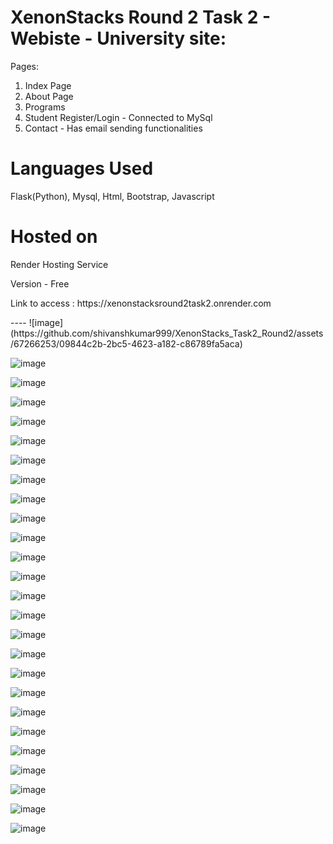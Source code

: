 # XenonStacks Round 2 Task 2 - Webiste - University site:

Pages:

1. Index Page
2. About Page
3. Programs
4. Student Register/Login - Connected to MySql
5. Contact - Has email sending functionalities

# Languages Used 
Flask(Python), Mysql, Html, Bootstrap, Javascript

# Hosted on 
<p>Render Hosting Service</p>
<p>Version - Free</p>
<p>Link to access : https://xenonstacksround2task2.onrender.com</p>
----
![image](https://github.com/shivanshkumar999/XenonStacks_Task2_Round2/assets/67266253/09844c2b-2bc5-4623-a182-c86789fa5aca)

![image](https://github.com/shivanshkumar999/XenonStacks_Task2_Round2/assets/67266253/a991ad23-a701-46d0-a56d-2a87b7e9db06)

![image](https://github.com/shivanshkumar999/XenonStacks_Task2_Round2/assets/67266253/08e8018c-ab22-4897-9343-da60290aa510)

![image](https://github.com/shivanshkumar999/XenonStacks_Task2_Round2/assets/67266253/3b1b3086-5943-4851-a206-7f098ce6586c)

![image](https://github.com/shivanshkumar999/XenonStacks_Task2_Round2/assets/67266253/806f6380-0d82-4462-a04a-175a6a7064b5)

![image](https://github.com/shivanshkumar999/XenonStacks_Task2_Round2/assets/67266253/724412bd-0423-463b-88ec-0167fa7fe525)

![image](https://github.com/shivanshkumar999/XenonStacks_Task2_Round2/assets/67266253/eb2b2de8-2e32-4057-88ca-8c9b5c3eb8b9)

![image](https://github.com/shivanshkumar999/XenonStacks_Task2_Round2/assets/67266253/cde2b3e0-b180-4a22-8c87-6ade945de77b)

![image](https://github.com/shivanshkumar999/XenonStacks_Task2_Round2/assets/67266253/18da2cbb-e2b6-46fa-a6fd-cdb3c1b5435a)

![image](https://github.com/shivanshkumar999/XenonStacks_Task2_Round2/assets/67266253/da55ee47-ecb9-46da-9018-30d98542a079)

![image](https://github.com/shivanshkumar999/XenonStacks_Task2_Round2/assets/67266253/27ea770a-cc55-4646-bbaa-5552157a9fc1)

![image](https://github.com/shivanshkumar999/XenonStacks_Task2_Round2/assets/67266253/d2ec8ca8-37a9-4c60-aee2-12379c88ea42)

![image](https://github.com/shivanshkumar999/XenonStacks_Task2_Round2/assets/67266253/b33d976d-d6fc-4f58-803b-a84742255d23)

![image](https://github.com/shivanshkumar999/XenonStacks_Task2_Round2/assets/67266253/f0927248-6003-4025-b878-d472beae01f3)

![image](https://github.com/shivanshkumar999/XenonStacks_Task2_Round2/assets/67266253/606746fa-738f-473b-8466-c70f2c910835)

![image](https://github.com/shivanshkumar999/XenonStacks_Task2_Round2/assets/67266253/e9cfa0b2-ea44-4d78-af48-377dbe7af730)

![image](https://github.com/shivanshkumar999/XenonStacks_Task2_Round2/assets/67266253/eb5509ca-fe93-43bd-a799-261078dff63d)

![image](https://github.com/shivanshkumar999/XenonStacks_Task2_Round2/assets/67266253/5a8bac61-a816-4def-b17a-552e703b61b7)

![image](https://github.com/shivanshkumar999/XenonStacks_Task2_Round2/assets/67266253/0173a109-fa9d-4b03-a813-80772c990401)

![image](https://github.com/shivanshkumar999/XenonStacks_Task2_Round2/assets/67266253/3c750d7d-6dea-43f4-8458-9b779f6f5b73)

![image](https://github.com/shivanshkumar999/XenonStacks_Task2_Round2/assets/67266253/f05c23ae-f9d1-463d-9f66-662ef4d206cc)

![image](https://github.com/shivanshkumar999/XenonStacks_Task2_Round2/assets/67266253/baaeb7cc-6d5e-4c8e-8c43-9bb34601f857)

![image](https://github.com/shivanshkumar999/XenonStacks_Task2_Round2/assets/67266253/3aea4f2a-fd0d-46bf-b9dc-59e4c9684440)

![image](https://github.com/shivanshkumar999/XenonStacks_Task2_Round2/assets/67266253/3b4eef0e-c125-43a8-a8f8-4504cb878d92)

![image](https://github.com/shivanshkumar999/XenonStacks_Task2_Round2/assets/67266253/b40dfb99-b1d1-44af-b730-6cf36ad2171b)

![image](https://github.com/shivanshkumar999/XenonStacks_Task2_Round2/assets/67266253/adf1cb47-8f17-4e58-97ec-49e6770eb525)
